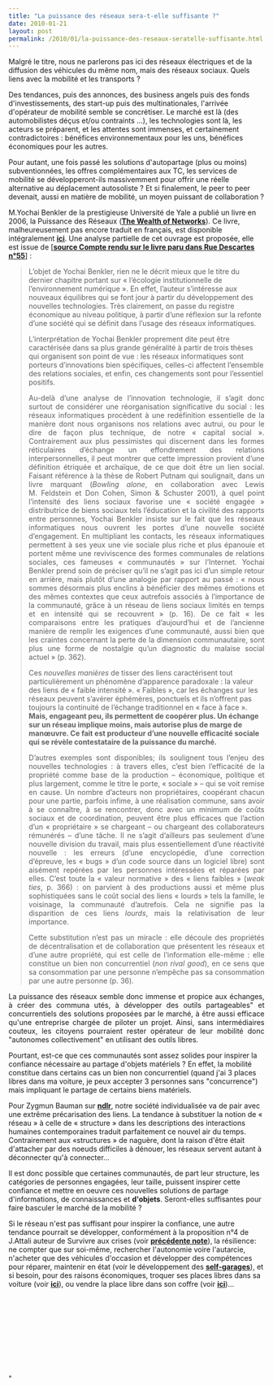 ```yaml
---
title: "La puissance des réseaux sera-t-elle suffisante ?"
date: 2010-01-21
layout: post
permalink: /2010/01/la-puissance-des-reseaux-seratelle-suffisante.html
---
```


<p>Malgré le titre, nous ne parlerons pas ici des réseaux électriques et de la diffusion des véhicules du même nom, mais des réseaux sociaux. Quels liens avec la mobilité et les transports ?</p> <p>Des tendances, puis des annonces, des business angels puis des fonds d'investissements, des start-up puis des multinationales, l'arrivée d'opérateur de mobilité semble se concrétiser. Le marché est là (des automobilistes déçus et/ou contraints ...), les technologies sont là, les acteurs se préparent, et les attentes sont immenses, et certainement contradictoires : bénéfices environnementaux pour les uns, bénéfices économiques pour les autres.</p> <p>Pour autant, une fois passé les solutions d'autopartage (plus ou moins) subventionnées, les offres complémentaires aux TC, les services de mobilité se développeront-ils massivemment pour offrir une réelle alternative au déplacement autosoliste ? Et si finalement, le peer to peer devenait, aussi en matière de mobilité, un moyen puissant de collaboration ?</p> <p></p>   <!--more-->  <p>M.Yochai Benkler de la prestigieuse Université de Yale a publié un livre en 2006, la Puissance des Réseaux (<a href="http://en.wikipedia.org/wiki/The_Wealth_of_Networks" target="_blank"><strong>The Wealth of Networks</strong></a>). Ce livre, malheureusement pas encore traduit en français, est disponible intégralement <strong><span style="text-decoration: underline"><a href="http://cyber.law.harvard.edu/wealth_of_networks/Main_Page" target="_blank" title="le livre !">ici</a></span></strong>. Une analyse partielle de cet ouvrage est proposée, elle est issue de [<strong><span style="text-decoration: underline"><a href="http://thierryleterre.free.fr/spip.php?article163" target="_blank">source Compte rendu sur le livre paru dans Rue Descartes n°55</a></span></strong>] :</p> <blockquote> <p>L’objet de Yochai Benkler, rien ne le décrit mieux que le titre du dernier chapitre portant sur « l’écologie institutionnelle de l’environnement numérique ». En effet, l’auteur s’intéresse aux nouveaux équilibres qui se font jour à partir du développement des nouvelles technologies. Très clairement, on passe du registre économique au niveau politique, à partir d’une réflexion sur la refonte d’une société qui se définit dans l’usage des réseaux informatiques. </p> <p>L’interprétation de Yochai Benkler proprement dite peut être caractérisée dans sa plus grande généralité à partir de trois thèses qui organisent son point de vue : les réseaux informatiques sont porteurs d’innovations bien spécifiques, celles-ci affectent l’ensemble des relations sociales, et enfin, ces changements sont pour l’essentiel positifs. </p> <p align="justify" class="spip">Au-delà d’une analyse de l’innovation technologie, il s’agit donc surtout de considérer une réorganisation significative du social : les réseaux informatiques procèdent à une redéfinition essentielle de la manière dont nous organisons nos relations avec autrui, ou pour le dire de façon plus technique, de notre « capital social ». Contrairement aux plus pessimistes qui discernent dans les formes réticulaires d’échange un effondrement des relations interpersonnelles, il peut montrer que cette impression provient d’une définition étriquée et archaïque, de ce que doit être un lien social. Faisant référence à la thèse de Robert Putnam qui soulignait, dans un livre marquant (<em class="spip">Bowling alone</em>, en collaboration avec Lewis M. Feldstein et Don Cohen, Simon & Schuster 2001), à quel point l’intensité des liens sociaux favorise une « société engagée » distributrice de biens sociaux tels l’éducation et la civilité des rapports entre personnes, Yochai Benkler insiste sur le fait que les réseaux informatiques nous ouvrent les portes d’une nouvelle société d’engagement. En multipliant les contacts, les réseaux informatiques permettent à ses yeux une vie sociale plus riche et plus épanouie et portent même une reviviscence des formes communales de relations sociales, ces fameuses « communautés » sur l’Internet. Yochai Benkler prend soin de préciser qu’il ne s’agit pas ici d’un simple retour en arrière, mais plutôt d’une analogie par rapport au passé : « nous sommes désormais plus enclins à bénéficier des mêmes émotions et des mêmes contextes que ceux autrefois associés à l’importance de la communauté, grâce à un réseau de liens sociaux limités en temps et en intensité qui se recouvrent » (p. 16). De ce fait « les comparaisons entre les pratiques d’aujourd’hui et de l’ancienne manière de remplir les exigences d’une communauté, aussi bien que les craintes concernant la perte de la dimension communautaire, sont plus une forme de nostalgie qu’un diagnostic du malaise social actuel » (p. 362). </p> <p>Ces <em class="spip">nouvelles manières</em> de tisser des liens caractérisent tout particulièrement un phénomène d’apparence paradoxale : la valeur des liens de « faible intensité ». « Faibles », car les échanges sur les réseaux peuvent s’avérer éphémères, ponctuels et ils n’offrent pas toujours la continuité de l’échange traditionnel en « face à face ». <strong>Mais, engageant peu, ils permettent de coopérer plus. Un échange sur un réseau implique moins, mais autorise plus de marge de manœuvre. Ce fait est producteur d’une nouvelle efficacité sociale qui se révèle contestataire de la puissance du marché.</strong> </p> <p align="justify" class="spip">D’autres exemples sont disponibles; ils soulignent tous l’enjeu des nouvelles technologies : à travers elles, c’est bien l’efficacité de la propriété comme base de la production – économique, politique et plus largement, comme le titre le porte, « sociale » – qui se voit remise en cause. Un nombre d’acteurs non propriétaires, coopérant chacun pour une partie, parfois infime, à une réalisation commune, sans avoir à se connaître, à se rencontrer, donc avec un minimum de coûts sociaux et de coordination, peuvent être plus efficaces que l’action d’un « propriétaire » se chargeant – ou chargeant des collaborateurs rémunérés – d’une tâche. Il ne s’agit d’ailleurs pas seulement d’une nouvelle division du travail, mais plus essentiellement d’une réactivité nouvelle : les erreurs (d’une encyclopédie, d’une correction d’épreuve, les « bugs » d’un code source dans un logiciel libre) sont aisément repérées par les personnes intéressées et réparées par elles. C’est toute la « valeur normative » des « liens faibles » (<em class="spip">weak ties</em>, p. 366) : on parvient à des productions aussi et même plus sophistiquées sans le coût social des liens « lourds » tels la famille, le voisinage, la communauté d’autrefois. Cela ne signifie pas la disparition de ces liens <em class="spip">lourds</em>, mais la relativisation de leur importance. </p> <p align="justify" class="spip">Cette substitution n’est pas un miracle : elle découle des propriétés de décentralisation et de collaboration que présentent les réseaux et d’une autre propriété, qui est celle de l’information elle-même : elle constitue un bien non concurrentiel (<em class="spip">non rival good</em>), en ce sens que sa consommation par une personne n’empêche pas sa consommation par une autre personne (p. 36).</p></blockquote> <p align="justify" class="spip">La puissance des réseaux semble donc immense et propice aux échanges, à créer des communa
utés, à développer des outils partageables" et concurrentiels des solutions proposées par le marché, à être aussi efficace qu'une entreprise chargée de piloter un projet. Ainsi, sans intermédiaires couteux, les citoyens pourraient rester opérateur de leur mobilité donc "autonomes collectivement" en utilisant des outils libres. </p> <p align=""justify"" class=""spip"">Pourtant, est-ce que ces communautés sont assez solides pour inspirer la confiance nécessaire au partage d'objets matériels ? En effet, la mobilité constitue dans certains cas un bien non concurrentiel (quand j'ai 3 places libres dans ma voiture, je peux accepter 3 personnes sans "concurrence") mais impliquant le partage de certains biens matériels.</p> <p align=""justify"" class=""spip"">Pour Zygmun Bauman sur <strong><span style=""text-decoration: underline""><a href=""http://n-d-l-r.blogspot.com/search?updated-max=2009-09-10T02%3A08%3A00-07%3A00&max-results=10"" target=""_blank"">ndlr</a></span></strong>, notre société individualisée va de pair avec une extrême précarisation des liens. La tendance à substituer la notion de « réseau » à celle de « structure » dans les descriptions des interactions humaines contemporaines traduit parfaitement ce nouvel air du temps. Contrairement aux «structures » de naguère, dont la raison d'être était d'attacher par des noeuds difficiles à dénouer, les réseaux servent autant à déconnecter qu'à connecter... </p> <p align=""justify"" class=""spip"">Il est donc possible que certaines communautés, de part leur structure, les catégories de personnes engagées, leur taille, puissent inspirer cette confiance et mettre en oeuvre ces nouvelles solutions de partage d'informations, de connaissances et <strong>d'objets</strong>. Seront-elles suffisantes pour faire basculer le marché de la mobilité ?</p> <p align=""justify"" class=""spip"">Si le réseau n'est pas suffisant pour inspirer la confiance, une autre tendance pourrait se développer, conformément à la proposition n°4 de J.Attali auteur de Survivre aux crises (voir <strong><span style=""text-decoration: underline""><a href=""/2009/11/pour-une-mobilite-plus-robuste-aux-crises-a-venir.html"" target=""_blank"">précédente note</a></span></strong>), la résilience: ne compter que sur soi-même, rechercher l'autonomie voire l'autarcie, n'acheter que des véhicules d'occasion et développer des compétences pour réparer, maintenir en état (voir le développement des <a href=""http://www.selfgarage.org/"" target=""_blank""><strong>self-garages</strong></a>), et si besoin, pour des raisons économiques, troquer ses places libres dans sa voiture (voir <strong><span style=""text-decoration: underline""><a href=""http://www.covoiturage.fr/blog/prix-du-covoiturage"" target=""_blank"">ici</a></span></strong>), ou vendre la place libre dans son coffre (voir <strong><span style=""text-decoration: underline""><a href=""http://www.colis-voiturage.fr/"" target=""_blank"">ici</a></span></strong>)...</p> <p align=""justify"" class=""spip""> </p> <p> </p> <p align=""justify"" class=""spip""> </p> <p> </p> <p> </p>"